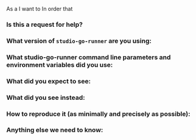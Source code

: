 As a 
I want to 
In order that 

<!---

Thanks for filing an issue! If this is a question or feature request, use the
template above this comment and delete everything else.  If this is a bug report
use everything after this comments and delete everything above it.

-->

### Is this a request for help?

### What version of `studio-go-runner` are you using:

### What studio-go-runner command line parameters and environment variables did you use:

<!---

Paste the output of the commands you ran in here, making sure to user LOGXI="DBG=*" for maximum context.
-->

### What did you expect to see:

### What did you see instead:

### How to reproduce it (as minimally and precisely as possible):

### Anything else we need to know:
